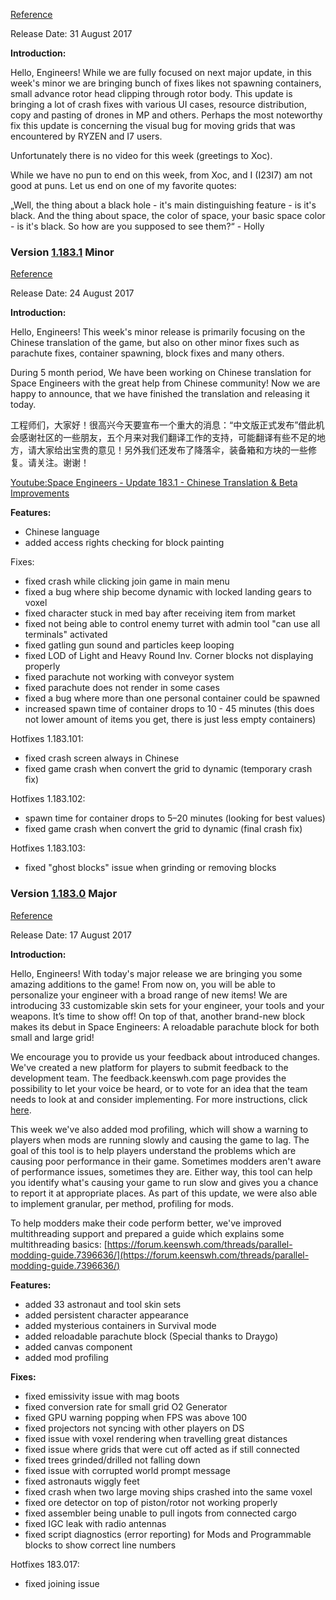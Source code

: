 [Reference](https://forum.keenswh.com/threads/update-1-183-2-beta-improvements.7396955/)

Release Date: 31 August 2017

**Introduction:**

Hello, Engineers! While we are fully focused on next major update, in this week's minor we are bringing bunch of fixes likes not spawning containers, small advance rotor head clipping through rotor body. This update is bringing a lot of crash fixes with various UI cases, resource distribution, copy and pasting of drones in MP and others. Perhaps the most noteworthy fix this update is concerning the visual bug for moving grids that was encountered by RYZEN and I7 users.

Unfortunately there is no video for this week (greetings to Xoc).

While we have no pun to end on this week, from Xoc, and I (I23I7) am not good at puns. Let us end on one of my favorite quotes:

„Well, the thing about a black hole - it's main distinguishing feature - is it's black. And the thing about space, the color of space, your basic space color - is it's black. So how are you supposed to see them?“ - Holly

### Version [1.183.1](https://spaceengineers.wiki.gg/wiki/Version/1.183.1 "Version/1.183.1") Minor

[Reference](https://forum.keenswh.com/threads/update-1-183-1-chinese-translation-beta-improvements.7396809/)

Release Date: 24 August 2017

**Introduction:**

Hello, Engineers! This week's minor release is primarily focusing on the Chinese translation of the game, but also on other minor fixes such as parachute fixes, container spawning, block fixes and many others.

During 5 month period, We have been working on Chinese translation for Space Engineers with the great help from Chinese community! Now we are happy to announce, that we have finished the translation and releasing it today.

工程师们，大家好！很高兴今天要宣布一个重大的消息：“中文版正式发布”借此机会感谢社区的一些朋友，五个月来对我们翻译工作的支持，可能翻译有些不足的地方，请大家给出宝贵的意见！另外我们还发布了降落伞，装备箱和方块的一些修复。请关注。谢谢！

[Youtube:Space Engineers - Update 183.1 - Chinese Translation & Beta Improvements](https://www.youtube.com/watch?v=kVpdCh0G65U)

**Features:**

*   Chinese language
*   added access rights checking for block painting

Fixes:

*   fixed crash while clicking join game in main menu
*   fixed a bug where ship become dynamic with locked landing gears to voxel
*   fixed character stuck in med bay after receiving item from market
*   fixed not being able to control enemy turret with admin tool "can use all terminals" activated
*   fixed gatling gun sound and particles keep looping
*   fixed LOD of Light and Heavy Round Inv. Corner blocks not displaying properly
*   fixed parachute not working with conveyor system
*   fixed parachute does not render in some cases
*   fixed a bug where more than one personal container could be spawned
*   increased spawn time of container drops to 10 - 45 minutes (this does not lower amount of items you get, there is just less empty containers)

Hotfixes 1.183.101:

*   fixed crash screen always in Chinese
*   fixed game crash when convert the grid to dynamic (temporary crash fix)

Hotfixes 1.183.102:

*   spawn time for container drops to 5–20 minutes (looking for best values)
*   fixed game crash when convert the grid to dynamic (final crash fix)

Hotfixes 1.183.103:

*   fixed "ghost blocks" issue when grinding or removing blocks

### Version [1.183.0](https://spaceengineers.wiki.gg/wiki/Version/1.183.0 "Version/1.183.0") Major

[Reference](https://forum.keenswh.com/threads/update-1-183-0-skins-parachutes-player-feedback.7396639/)

Release Date: 17 August 2017

**Introduction:**

Hello, Engineers! With today's major release we are bringing you some amazing additions to the game! From now on, you will be able to personalize your engineer with a broad range of new items! We are introducing 33 customizable skin sets for your engineer, your tools and your weapons. It’s time to show off! On top of that, another brand-new block makes its debut in Space Engineers: A reloadable parachute block for both small and large grid!

We encourage you to provide us your feedback about introduced changes. We've created a new platform for players to submit feedback to the development team. The feedback.keenswh.com page provides the possibility to let your voice be heard, or to vote for an idea that the team needs to look at and consider implementing. For more instructions, click [here](http://www.spaceengineersgame.com/feedback.html%7C).

This week we've also added mod profiling, which will show a warning to players when mods are running slowly and causing the game to lag. The goal of this tool is to help players understand the problems which are causing poor performance in their game. Sometimes modders aren't aware of performance issues, sometimes they are. Either way, this tool can help you identify what's causing your game to run slow and gives you a chance to report it at appropriate places. As part of this update, we were also able to implement granular, per method, profiling for mods.

To help modders make their code perform better, we've improved multithreading support and prepared a guide which explains some multithreading basics: [https://forum.keenswh.com/threads/parallel-modding-guide.7396636/](https://forum.keenswh.com/threads/parallel-modding-guide.7396636/)

**Features:**

*   added 33 astronaut and tool skin sets
*   added persistent character appearance
*   added mysterious containers in Survival mode
*   added reloadable parachute block (Special thanks to Draygo)
*   added canvas component
*   added mod profiling

**Fixes:**

*   fixed emissivity issue with mag boots
*   fixed conversion rate for small grid O2 Generator
*   fixed GPU warning popping when FPS was above 100
*   fixed projectors not syncing with other players on DS
*   fixed issue with voxel rendering when travelling great distances
*   fixed issue where grids that were cut off acted as if still connected
*   fixed trees grinded/drilled not falling down
*   fixed issue with corrupted world prompt message
*   fixed astronauts wiggly feet
*   fixed crash when two large moving ships crashed into the same voxel
*   fixed ore detector on top of piston/rotor not working properly
*   fixed assembler being unable to pull ingots from connected cargo
*   fixed IGC leak with radio antennas
*   fixed script diagnostics (error reporting) for Mods and Programmable blocks to show correct line numbers

Hotfixes 183.017:

*   fixed joining issue

